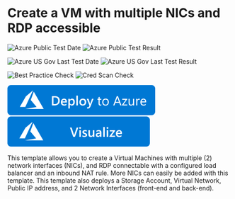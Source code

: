 # Create a VM with multiple NICs and RDP accessible

![Azure Public Test Date](https://azurequickstartsservice.blob.core.windows.net/badges/201-1-vm-loadbalancer-2-nics/PublicLastTestDate.svg)
![Azure Public Test Result](https://azurequickstartsservice.blob.core.windows.net/badges/201-1-vm-loadbalancer-2-nics/PublicDeployment.svg)

![Azure US Gov Last Test Date](https://azurequickstartsservice.blob.core.windows.net/badges/201-1-vm-loadbalancer-2-nics/FairfaxLastTestDate.svg)
![Azure US Gov Last Test Result](https://azurequickstartsservice.blob.core.windows.net/badges/201-1-vm-loadbalancer-2-nics/FairfaxDeployment.svg)

![Best Practice Check](https://azurequickstartsservice.blob.core.windows.net/badges/201-1-vm-loadbalancer-2-nics/BestPracticeResult.svg)
![Cred Scan Check](https://azurequickstartsservice.blob.core.windows.net/badges/201-1-vm-loadbalancer-2-nics/CredScanResult.svg)

[![Deploy To Azure](https://raw.githubusercontent.com/Azure/azure-quickstart-templates/master/1-CONTRIBUTION-GUIDE/images/deploytoazure.svg?sanitize=true)]("https://portal.azure.com/#create/Microsoft.Template/uri/https%3A%2F%2Fraw.githubusercontent.com%2FAzure%2Fazure-quickstart-templates%2Fmaster%2F201-1-vm-loadbalancer-2-nics%2Fazuredeploy.json")
[![Visualize](https://raw.githubusercontent.com/Azure/azure-quickstart-templates/master/1-CONTRIBUTION-GUIDE/images/visualizebutton.svg?sanitize=true)]("http://armviz.io/#/?load=https%3A%2F%2Fraw.githubusercontent.com%2FAzure%2Fazure-quickstart-templates%2Fmaster%2F201-1-vm-loadbalancer-2-nics%2Fazuredeploy.json")

This template allows you to create a Virtual Machines with multiple (2) network
interfaces (NICs), and RDP connectable with a configured load balancer and an
inbound NAT rule. More NICs can easily be added with this template. This
template also deploys a Storage Account, Virtual Network, Public IP address, and
2 Network Interfaces (front-end and back-end).
